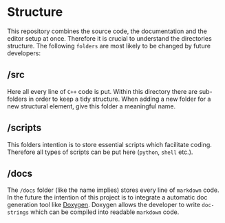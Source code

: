 # Structure 

This repository combines the source code, the documentation and the editor setup at once. Therefore it is crucial to understand the directories structure. The following `folders` are most likely to be changed by future developers:  

## /src

Here all every line of `C++` code is put. Within this directory there are sub-folders in order to keep a tidy structure. When adding a new folder for a new structural element, give this folder a meaningful name. 

## /scripts

This folders intention is to store essential scripts which facilitate coding. Therefore all types of scripts can be put here (`python`, `shell` etc.).

## /docs 

The `/docs` folder (like the name implies) stores every line of `markdown` code. In the future the intention of this project is to integrate a automatic doc generation tool like [Doxygen](https://www.doxygen.nl/index.html). Doxygen allows the developer to write `doc-strings` which can be compiled into readable `markdown` code. 
